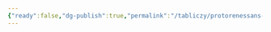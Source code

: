 ```yaml
---
{"ready":false,"dg-publish":true,"permalink":"/tabliczy/protorenessans-i-rannee-vozrozhdenie/sv-sebastyan/","dgPassFrontmatter":true}
---
```



